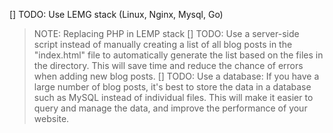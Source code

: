 [] TODO: Use LEMG stack (Linux, Nginx, Mysql, Go)
> NOTE: Replacing PHP in LEMP stack
[] TODO: Use a server-side script instead of manually creating a list of all blog posts in the "index.html" file to automatically generate the list based on the files in the directory. This will save time and reduce the chance of errors when adding new blog posts.
[] TODO: Use a database: If you have a large number of blog posts, it's best to store the data in a database such as MySQL instead of individual files. This will make it easier to query and manage the data, and improve the performance of your website.
